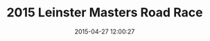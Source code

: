 ---
id: 72157653651508718
title: 2015 Leinster Masters Road Race
cover: https://farm1.staticflickr.com/434/18301510278_13c64c0305_q.jpg
date: 2015-04-27 12:00:27
photos:
  - thumbnail: https://farm1.staticflickr.com/434/18301510278_13c64c0305_q.jpg
    original: https://farm1.staticflickr.com/434/18301510278_14e6f03865_o.jpg
  - thumbnail: https://farm1.staticflickr.com/321/18491141841_2010a6df18_q.jpg
    original: https://farm1.staticflickr.com/321/18491141841_dca30aa47a_o.jpg
  - thumbnail: https://farm1.staticflickr.com/291/18301608210_d6d811dd2c_q.jpg
    original: https://farm1.staticflickr.com/291/18301608210_ea8134de31_o.jpg
  - thumbnail: https://farm1.staticflickr.com/550/18303131089_6b3c1a62df_q.jpg
    original: https://farm1.staticflickr.com/550/18303131089_bdd1aab902_o.jpg
  - thumbnail: https://farm1.staticflickr.com/377/18491141661_32d6d2b6cc_q.jpg
    original: https://farm1.staticflickr.com/377/18491141661_329021d9f7_o.jpg
  - thumbnail: https://farm1.staticflickr.com/265/18489324115_6da8c768ea_q.jpg
    original: https://farm1.staticflickr.com/265/18489324115_2513abee21_o.jpg
  - thumbnail: https://farm1.staticflickr.com/356/17866650054_2f6600a97c_q.jpg
    original: https://farm1.staticflickr.com/356/17866650054_5876d68ffb_o.jpg
  - thumbnail: https://farm1.staticflickr.com/268/18489324025_58f3ce55c8_q.jpg
    original: https://farm1.staticflickr.com/268/18489324025_83cbfb46aa_o.jpg
  - thumbnail: https://farm1.staticflickr.com/532/18303130819_5aba078c9f_q.jpg
    original: https://farm1.staticflickr.com/532/18303130819_a6d735f2bd_o.jpg
  - thumbnail: https://farm1.staticflickr.com/457/18484977512_217ce11956_q.jpg
    original: https://farm1.staticflickr.com/457/18484977512_c97c0e80ab_o.jpg
  - thumbnail: https://farm1.staticflickr.com/353/18462896156_e8ed807635_q.jpg
    original: https://farm1.staticflickr.com/353/18462896156_7008a854f6_o.jpg
  - thumbnail: https://farm1.staticflickr.com/311/17868640973_bd3bb99ab0_q.jpg
    original: https://farm1.staticflickr.com/311/17868640973_a0a5c6779d_o.jpg
  - thumbnail: https://farm1.staticflickr.com/531/18301509758_63881dd044_q.jpg
    original: https://farm1.staticflickr.com/531/18301509758_c69c980344_o.jpg
  - thumbnail: https://farm1.staticflickr.com/282/18491141321_00cec34f6e_q.jpg
    original: https://farm1.staticflickr.com/282/18491141321_1a2edf7d43_o.jpg
  - thumbnail: https://farm1.staticflickr.com/463/17868640853_71da7347ce_q.jpg
    original: https://farm1.staticflickr.com/463/17868640853_af564fd051_o.jpg
  - thumbnail: https://farm1.staticflickr.com/394/18462895966_4f4088c8ec_q.jpg
    original: https://farm1.staticflickr.com/394/18462895966_9e67677efd_o.jpg
  - thumbnail: https://farm1.staticflickr.com/557/18301607730_72f313d770_q.jpg
    original: https://farm1.staticflickr.com/557/18301607730_ab47fa5331_o.jpg
  - thumbnail: https://farm1.staticflickr.com/391/17866649574_18f3aca295_q.jpg
    original: https://farm1.staticflickr.com/391/17866649574_18a04d4fe5_o.jpg
  - thumbnail: https://farm1.staticflickr.com/453/18303130199_8db70faebe_q.jpg
    original: https://farm1.staticflickr.com/453/18303130199_570644aeab_o.jpg
  - thumbnail: https://farm1.staticflickr.com/337/18303130169_ca09c84783_q.jpg
    original: https://farm1.staticflickr.com/337/18303130169_bc14060dc5_o.jpg
  - thumbnail: https://farm1.staticflickr.com/441/18489323385_61f531572e_q.jpg
    original: https://farm1.staticflickr.com/441/18489323385_4160cafdae_o.jpg
  - thumbnail: https://farm1.staticflickr.com/397/18303129959_f7826821f9_q.jpg
    original: https://farm1.staticflickr.com/397/18303129959_72f313d770_o.jpg
  - thumbnail: https://farm1.staticflickr.com/366/17866649254_604b182497_q.jpg
    original: https://farm1.staticflickr.com/366/17866649254_75eca00abb_o.jpg
  - thumbnail: https://farm1.staticflickr.com/402/18301607300_e7f87cc51b_q.jpg
    original: https://farm1.staticflickr.com/402/18301607300_ae13ab8109_o.jpg
  - thumbnail: https://farm1.staticflickr.com/330/18301607360_0959977040_q.jpg
    original: https://farm1.staticflickr.com/330/18301607360_4f4088c8ec_o.jpg
  - thumbnail: https://farm1.staticflickr.com/388/18489323095_6f8a776076_q.jpg
    original: https://farm1.staticflickr.com/388/18489323095_8341d7404b_o.jpg
  - thumbnail: https://farm1.staticflickr.com/412/18484976412_102669bc31_q.jpg
    original: https://farm1.staticflickr.com/412/18484976412_f93ecee14d_o.jpg
  - thumbnail: https://farm1.staticflickr.com/479/18303129559_d3b962eee7_q.jpg
    original: https://farm1.staticflickr.com/479/18303129559_51c91f24bd_o.jpg
---